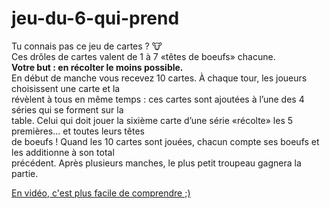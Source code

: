 # jeu-du-6-qui-prend

Tu connais pas ce jeu de cartes ? 🐮 <br>
Ces drôles de cartes valent de 1 à 7 «têtes de boeufs» chacune. <br>
**Votre but : en récolter le moins possible.** <br>
En début de manche vous recevez 10 cartes. À chaque tour, les joueurs choisissent une carte et la <br>
révèlent à tous en même temps : ces cartes sont ajoutées à l’une des 4 séries qui se forment sur la <br>
table. Celui qui doit jouer la sixième carte d’une série «récolte» les 5 premières... et toutes leurs têtes <br>
de boeufs ! Quand les 10 cartes sont jouées, chacun compte ses boeufs et les additionne à son total <br>
précédent. Après plusieurs manches, le plus petit troupeau gagnera la partie. <br>

[En vidéo, c'est plus facile de comprendre ;)](https://www.youtube.com/watch?v=nyEeu7PnbQI)
